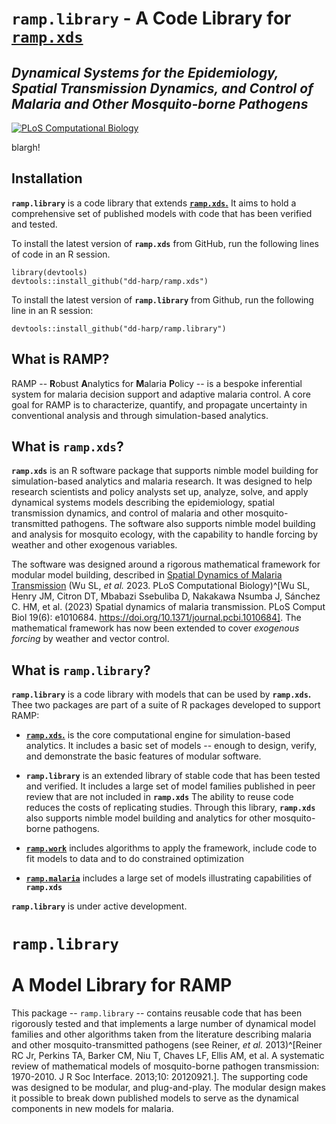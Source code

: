 # **`ramp.library`** - A Code Library for [**`ramp.xds`**](https://dd-harp.github.io/ramp.xds/) 
## *Dynamical Systems for the Epidemiology, Spatial Transmission Dynamics, and Control of Malaria and Other Mosquito-borne Pathogens*

<!-- badges: start -->
[![PLoS Computational Biology](https://img.shields.io/badge/doi%3A10.1371%2Fjournal.pcbi.1010684-cornflowerblue?style=for-the-badge&logoColor=cornflowerblue&label=PLoS%20Comp%20Bio&labelColor=slategrey&link=https%3A%2F%2Fjournals.plos.org%2Fploscompbiol%2Farticle%3Fid%3D10.1371%2Fjournal.pcbi.1010684)](https://doi.org/10.1371/journal.pcbi.1010684)

<!-- badges: end -->

blargh! 

## Installation 

**`ramp.library`** is a code library that extends [**`ramp.xds`.**](https://dd-harp.github.io/ramp.xds/) It aims to hold a comprehensive set of published models with code that has been verified and tested. 

To install the latest version of **`ramp.xds`** from GitHub, run the following lines of code in an R session.

```
library(devtools)
devtools::install_github("dd-harp/ramp.xds")
```

To install the latest version of **`ramp.library`** from Github, run the following line in an R session: 
```
devtools::install_github("dd-harp/ramp.library")
```

## What is RAMP?

RAMP -- **R**obust **A**nalytics for **M**alaria **P**olicy -- is a bespoke inferential system for malaria decision support and adaptive malaria control. A core goal for RAMP is to characterize, quantify, and propagate uncertainty in conventional analysis and through simulation-based analytics.

## What is **`ramp.xds`**?

**`ramp.xds`** is an R software package that supports nimble model building for simulation-based analytics and malaria research. It was designed to help research scientists and policy analysts set up, analyze, solve, and apply dynamical systems models describing the epidemiology, spatial transmission dynamics, and control of malaria and other mosquito-transmitted pathogens. The software also supports nimble model building and analysis for mosquito ecology, with the capability to handle forcing by weather and other exogenous variables. 

The software was designed around a rigorous mathematical framework for modular model building, described in [Spatial Dynamics of Malaria Transmission](https://journals.plos.org/ploscompbiol/article?id=10.1371/journal.pcbi.1010684) (Wu SL, *et al.* 2023. PLoS Computational Biology)^[Wu SL, Henry JM, Citron DT, Mbabazi Ssebuliba D, Nakakawa Nsumba J, Sánchez C. HM, et al. (2023) Spatial dynamics of malaria transmission. PLoS Comput Biol 19(6): e1010684. https://doi.org/10.1371/journal.pcbi.1010684]. The mathematical framework has now been extended to cover *exogenous forcing* by weather and vector control. 

## What is **`ramp.library`**?

**`ramp.library`** is a code library with models that can be used by **`ramp.xds`.** Thee two packages are part of a suite of R packages developed to support RAMP: 

+ [**`ramp.xds`.**](https://dd-harp.github.io/ramp.xds/) is the core computational engine for simulation-based analytics. It includes a basic set of models -- enough to design, verify, and demonstrate the basic features of modular software. 

+  **`ramp.library`** is an extended library of stable code that has been tested and verified. It includes a large set of model families published in peer review that are not included in **`ramp.xds`** The ability to reuse code reduces the costs of replicating studies. Through this library, **`ramp.xds`** also supports nimble model building and analytics for other mosquito-borne pathogens. 

+ [**`ramp.work`**](https://dd-harp.github.io/ramp.work/) includes algorithms to apply the framework, include code to fit models to data and to do constrained optimization 

+ [**`ramp.malaria`**](https://dd-harp.github.io/ramp.malaria/) includes a large set of models illustrating capabilities of **`ramp.xds`** 

**`ramp.library`**  is under active development. 

# **`ramp.library`** <br><br> A Model Library for RAMP

This package -- `ramp.library` -- contains reusable code that has been rigorously tested and that implements a large number of dynamical model families and other algorithms taken from the literature describing malaria and other mosquito-transmitted pathogens (see Reiner, *et al.* 2013)^[Reiner RC Jr, Perkins TA, Barker CM, Niu T, Chaves LF, Ellis AM, et al. A systematic review of mathematical models of mosquito-borne pathogen transmission: 1970-2010. J R Soc Interface. 2013;10: 20120921.]. The supporting code was designed to be modular, and plug-and-play. The modular design makes it possible to break down published models to serve as the dynamical components in new models for malaria. 



